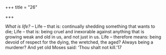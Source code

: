 +++
title = "26"

+++

*What is life?* – Life – that is: continually shedding something that wants to die; Life – that is: being cruel and inexorable against anything that is growing weak and old in us, and not just in us. Life – therefore means: being devoid of respect for the dying, the wretched, the aged? Always being a murderer? And yet old Moses said: ‘Thou shalt not kill.’17



